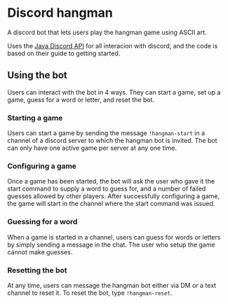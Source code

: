 # Discord hangman 
A discord bot that lets users play the hangman game using ASCII art. 

Uses the [Java Discord API](https://github.com/DV8FromTheWorld/JDA) for all interacion with discord, and the code is based on their guide to getting started. 

## Using the bot
Users can interact with the bot in 4 ways. They can start a game, set up a game, guess for a word or letter, and reset the bot. 

### Starting a game
Users can start a game by sending the message `!hangman-start` in a channel of a discord server to which the hangman bot is invited. The bot can only have one active game per server at any one time. 

### Configuring a game
Once a game has been started, the bot will ask the user who gave it the start command to supply a word to guess for, and a number of failed guesses allowed by other players. After successfully configuring a game, the game will start in the channel where the start command was issued. 

### Guessing for a word
When a game is started in a channel, users can guess for words or letters by simply sending a message in the chat. The user who setup the game cannot make guesses. 

### Resetting the bot
At any time, users can message the hangman bot either via DM or a text channel to reset it. To reset the bot, type `!hangman-reset`. 